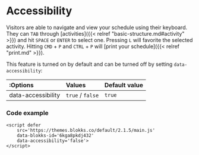 # Accessibility

Visitors are able to navigate and view your schedule using their keyboard. They can `TAB` through \[activities\]\({{&lt; relref "basic-structure.md\#activity" &gt;}}\) and hit `SPACE` or `ENTER` to select one. Pressing `L` will favorite the selected activity. Hitting `CMD` + `P` and `CTRL` + `P` will \[print your schedule\]\({{&lt; relref "print.md" &gt;}}\).

This feature is turned on by default and can be turned off by setting `data-accessibility`:

| :Options | Values | Default value |
| :--- | :--- | :--- |
| data-accessibility | `true` / `false` | `true` |

### Code example

```markup
<script defer 
    src='https://themes.blokks.co/default/2.1.5/main.js' 
    data-blokks-id='6kga8pkdj432' 
    data-accessibility='false'>
</script>
```



